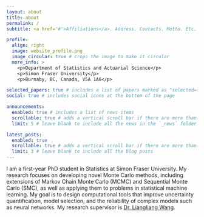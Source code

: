 ```yaml
---
layout: about
title: about
permalink: /
subtitle: <a href='#'>Affiliations</a>. Address. Contacts. Motto. Etc.

profile:
  align: right
  image: website_profile.png
  image_circular: true # crops the image to make it circular
  more_info: >
    <p>Department of Statistics and Actuarial Science</p>
    <p>Simon Fraser University</p>
    <p>Burnaby, BC, Canada, V5A 1A6</p>

selected_papers: true # includes a list of papers marked as "selected={true}"
social: true # includes social icons at the bottom of the page

announcements:
  enabled: true # includes a list of news items
  scrollable: true # adds a vertical scroll bar if there are more than 3 news items
  limit: 5 # leave blank to include all the news in the `_news` folder

latest_posts:
  enabled: true
  scrollable: true # adds a vertical scroll bar if there are more than 3 new posts items
  limit: 3 # leave blank to include all the blog posts
---
```


I am a first-year PhD student in Statistics at Simon Fraser University. My research focuses on developing novel Monte Carlo methods, including extensions of Markov Chain Monte Carlo (MCMC) and Sequential Monte Carlo (SMC), as well as applying them to problems in statistical machine learning. My goal is to design computational tools that improve uncertainty quantification, model selection, and the reliability of complex models such as neural networks. My research supervisor is [Dr. Liangliang Wang](https://www.sfu.ca/~lwa68/).
